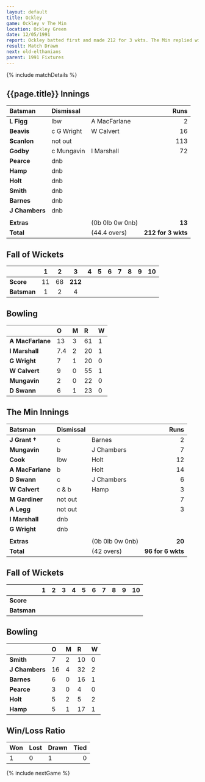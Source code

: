 ```yaml
---
layout: default
title: Ockley
game: Ockley v The Min
location: Ockley Green
date: 12/05/1991
report: Ockley batted first and made 212 for 3 wkts. The Min replied with 96 for 6 wkts
result: Match Drawn
next: old-elthamians
parent: 1991 Fixtures
---
```


{% include matchDetails %}

## {{page.title}} Innings

| Batsman | Dismissal |  | Runs |
|:---|:---|---|---:|
| **L Figg** | lbw | A MacFarlane | 2 |
| **Beavis** | c G Wright | W Calvert | 16 |
| **Scanlon** | not out |  | 113 |
| **Godby** | c Mungavin | I Marshall | 72 |
| **Pearce** | dnb |  |  |
| **Hamp** | dnb |  |  |
| **Holt** | dnb |  |  |
| **Smith** | dnb |  |  |
| **Barnes** | dnb |  |  |
| **J Chambers** | dnb |  |  |
|  |  |  |  |
| **Extras** | | (0b 0lb 0w 0nb) | **13** |
| **Total** | | (44.4 overs) | **212 for 3 wkts** |

## Fall of Wickets

| | 1 | 2 | 3 | 4 | 5 | 6 | 7 | 8 | 9 | 10 |
|---|:---:|:---:|:---:|:---:|:---:|:---:|:---:|:---:|:---:|:---:|
| **Score** | 11 | 68 | **212** |  |  |  |  |  |  |  |
| **Batsman** | 1 | 2 | 4 |  |  |  |  |  |  |  |

## Bowling

| | O | M | R | W |
|---|:---|:---|:---|:---|
| **A MacFarlane** | 13 | 3 | 61 | 1 |
| **I Marshall** | 7.4 | 2 | 20 | 1 |
| **G Wright** | 7 | 1 | 20 | 0 |
| **W Calvert** | 9 | 0 | 55 | 1 |
| **Mungavin** | 2 | 0 | 22 | 0 |
| **D Swann** | 6 | 1 | 23 | 0 |

## The Min Innings

| Batsman | Dismissal |  | Runs |
|:---|:---|---|---:|
| **J Grant &#8224;** | c | Barnes | 2 |
| **Mungavin** | b | J Chambers | 7 |
| **Cook** | lbw | Holt | 12 |
| **A MacFarlane** | b | Holt | 14 |
| **D Swann** | c | J Chambers | 6 |
| **W Calvert** | c & b | Hamp | 3 |
| **M Gardiner** | not out |  | 7 |
| **A Legg** | not out |  | 3 |
| **I Marshall** | dnb |  |  |
| **G Wright** | dnb |  |  |
|  |  |  |  |
| **Extras** | | (0b 0lb 0w 0nb) | **20** |
| **Total** | | (42 overs) | **96 for 6 wkts** |

## Fall of Wickets

| | 1 | 2 | 3 | 4 | 5 | 6 | 7 | 8 | 9 | 10 |
|---|:---:|:---:|:---:|:---:|:---:|:---:|:---:|:---:|:---:|:---:|
| **Score** |  |  |  |  |  |  |  |  |  |  |
| **Batsman** |  |  |  |  |  |  |  |  |  |  |

## Bowling

| | O | M | R | W |
|---|:---|:---|:---|:---|
| **Smith** | 7 | 2 | 10 | 0 |
| **J Chambers** | 16 | 4 | 32 | 2 |
| **Barnes** | 6 | 0 | 16 | 1 |
| **Pearce** | 3 | 0 | 4 | 0 |
| **Holt** | 5 | 2 | 5 | 2 |
| **Hamp** | 5 | 1 | 17 | 1 |

## Win/Loss Ratio

| Won | Lost | Drawn | Tied |
|:---|:---|:---|---:|
| 1 | 0 | 1 | 0 |

{% include nextGame %}